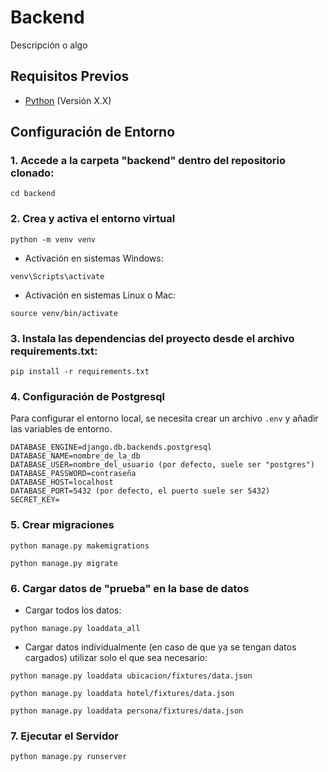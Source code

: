 # Backend

Descripción o algo

## Requisitos Previos

- [Python](https://www.python.org/) (Versión X.X)

## Configuración de Entorno

### 1. Accede a la carpeta "backend" dentro del repositorio clonado:

```
cd backend
```

### 2. Crea y activa el entorno virtual

```
python -m venv venv
```

- Activación en sistemas Windows:

```
venv\Scripts\activate
```

- Activación en sistemas Linux o Mac:

```
source venv/bin/activate
```

### 3. Instala las dependencias del proyecto desde el archivo requirements.txt:

```
pip install -r requirements.txt
```

### 4. Configuración de Postgresql

Para configurar el entorno local, se necesita crear un archivo `.env` y añadir las variables de entorno.

```
DATABASE_ENGINE=django.db.backends.postgresql
DATABASE_NAME=nombre_de_la_db
DATABASE_USER=nombre_del_usuario (por defecto, suele ser "postgres")
DATABASE_PASSWORD=contraseña
DATABASE_HOST=localhost
DATABASE_PORT=5432 (por defecto, el puerto suele ser 5432)
SECRET_KEY=
```

### 5. Crear migraciones

```
python manage.py makemigrations
```

```
python manage.py migrate
```

### 6. Cargar datos de "prueba" en la base de datos

- Cargar todos los datos:

```
python manage.py loaddata_all
```

- Cargar datos individualmente (en caso de que ya se tengan datos cargados) utilizar solo el que sea necesario:

```
python manage.py loaddata ubicacion/fixtures/data.json
```

```
python manage.py loaddata hotel/fixtures/data.json
```

```
python manage.py loaddata persona/fixtures/data.json
```

### 7. Ejecutar el Servidor

```
python manage.py runserver
```
